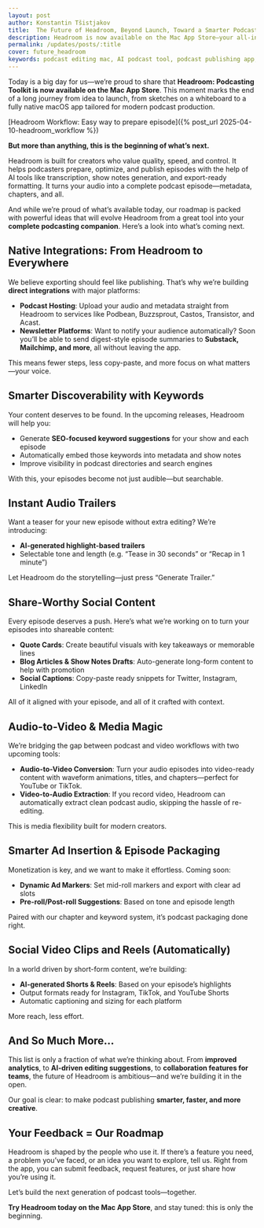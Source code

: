 ```yaml
---
layout: post
author: Konstantin Tšistjakov
title:  The Future of Headroom, Beyond Launch, Toward a Smarter Podcasting Workflow
description: Headroom is now available on the Mac App Store—your all-in-one AI-powered toolkit for podcast production. We’re just getting started, with features like direct uploads, social media content, and smart trailers coming soon. The future of podcasting is faster, smarter, and built right into your Mac.
permalink: /updates/posts/:title
cover: future_headroom
keywords: podcast editing mac, AI podcast tool, podcast publishing app, macOS podcast editor, podcast toolkit, podcast transcription software, podcast show notes generator, podcast metadata editor, mac podcast production, podcast workflow automation, AI show notes, podcast keyword optimization, episode trailer generator, podcast video converter, audio to video podcast, dynamic ad insertion podcast, podcast chapter editor, transcript-based editing, quote card generator, podcast to newsletter automation, tools for indie podcasters, best podcast software mac, podcast growth tools, podcast SEO, how to publish a podcast, automate podcast production, create podcast clips, social media for podcasts, podcast repurposing tools, podcast promotion mac
---
```


Today is a big day for us—we’re proud to share that **Headroom: Podcasting Toolkit is now available on the Mac App Store**. This moment marks the end of a long journey from idea to launch, from sketches on a whiteboard to a fully native macOS app tailored for modern podcast production.

[Headroom Workflow: Easy way to prepare episode]({% post_url 2025-04-10-headroom_workflow %})

**But more than anything, this is the beginning of what’s next.**

Headroom is built for creators who value quality, speed, and control. It helps podcasters prepare, optimize, and publish episodes with the help of AI tools like transcription, show notes generation, and export-ready formatting. It turns your audio into a complete podcast episode—metadata, chapters, and all.

And while we’re proud of what’s available today, our roadmap is packed with powerful ideas that will evolve Headroom from a great tool into your **complete podcasting companion**. Here’s a look into what’s coming next.

## **Native Integrations: From Headroom to Everywhere**

We believe exporting should feel like publishing. That’s why we’re building **direct integrations** with major platforms:

- **Podcast Hosting**: Upload your audio and metadata straight from Headroom to services like Podbean, Buzzsprout, Castos, Transistor, and Acast.
- **Newsletter Platforms**: Want to notify your audience automatically? Soon you’ll be able to send digest-style episode summaries to **Substack, Mailchimp, and more**, all without leaving the app.

This means fewer steps, less copy-paste, and more focus on what matters—your voice.

## **Smarter Discoverability with Keywords**

Your content deserves to be found. In the upcoming releases, Headroom will help you:

- Generate **SEO-focused keyword suggestions** for your show and each episode
- Automatically embed those keywords into metadata and show notes
- Improve visibility in podcast directories and search engines

With this, your episodes become not just audible—but searchable.

## **Instant Audio Trailers**

Want a teaser for your new episode without extra editing? We’re introducing:

- **AI-generated highlight-based trailers**
- Selectable tone and length (e.g. “Tease in 30 seconds” or “Recap in 1 minute”)

Let Headroom do the storytelling—just press “Generate Trailer.”

## **Share-Worthy Social Content**

Every episode deserves a push. Here’s what we’re working on to turn your episodes into shareable content:

- **Quote Cards**: Create beautiful visuals with key takeaways or memorable lines
- **Blog Articles & Show Notes Drafts**: Auto-generate long-form content to help with promotion
- **Social Captions**: Copy-paste ready snippets for Twitter, Instagram, LinkedIn

All of it aligned with your episode, and all of it crafted with context.

## **Audio-to-Video & Media Magic**

We’re bridging the gap between podcast and video workflows with two upcoming tools:

- **Audio-to-Video Conversion**: Turn your audio episodes into video-ready content with waveform animations, titles, and chapters—perfect for YouTube or TikTok.
- **Video-to-Audio Extraction**: If you record video, Headroom can automatically extract clean podcast audio, skipping the hassle of re-editing.

This is media flexibility built for modern creators.

## **Smarter Ad Insertion & Episode Packaging**

Monetization is key, and we want to make it effortless. Coming soon:

- **Dynamic Ad Markers**: Set mid-roll markers and export with clear ad slots
- **Pre-roll/Post-roll Suggestions**: Based on tone and episode length

Paired with our chapter and keyword system, it’s podcast packaging done right.

## **Social Video Clips and Reels (Automatically)**

In a world driven by short-form content, we’re building:

- **AI-generated Shorts & Reels**: Based on your episode’s highlights
- Output formats ready for Instagram, TikTok, and YouTube Shorts
- Automatic captioning and sizing for each platform

More reach, less effort.

## **And So Much More…**

This list is only a fraction of what we’re thinking about. From **improved analytics**, to **AI-driven editing suggestions**, to **collaboration features for teams**, the future of Headroom is ambitious—and we’re building it in the open.

Our goal is clear: to make podcast publishing **smarter, faster, and more creative**.

## **Your Feedback = Our Roadmap**

Headroom is shaped by the people who use it. If there’s a feature you need, a problem you’ve faced, or an idea you want to explore, tell us. Right from the app, you can submit feedback, request features, or just share how you’re using it.

Let’s build the next generation of podcast tools—together.

**Try Headroom today on the Mac App Store**, and stay tuned: this is only the beginning.
